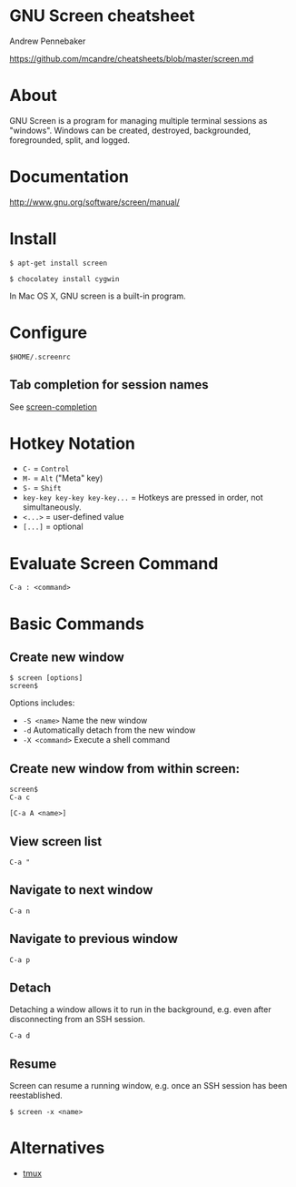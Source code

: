 # GNU Screen cheatsheet

Andrew Pennebaker

https://github.com/mcandre/cheatsheets/blob/master/screen.md

# About

GNU Screen is a program for managing multiple terminal sessions as "windows". Windows can be created, destroyed, backgrounded, foregrounded, split, and logged.

# Documentation

http://www.gnu.org/software/screen/manual/

# Install

```
$ apt-get install screen

$ chocolatey install cygwin
```

In Mac OS X, GNU screen is a built-in program.

# Configure

```
$HOME/.screenrc
```

## Tab completion for session names

See [screen-completion](https://github.com/mcandre/screen-completion)

# Hotkey Notation

* `C-` = `Control`
* `M-` = `Alt` ("Meta" key)
* `S-` = `Shift`
* `key-key key-key key-key...` = Hotkeys are pressed in order, not simultaneously.
* `<...>` = user-defined value
* `[...]` = optional

# Evaluate Screen Command

```
C-a : <command>
```

# Basic Commands

## Create new window

```
$ screen [options]
screen$
```

Options includes:

* `-S <name>` Name the new window
* `-d` Automatically detach from the new window
* `-X <command>` Execute a shell command

## Create new window from within screen:

```
screen$
C-a c

[C-a A <name>]
```

## View screen list

```
C-a "
```

## Navigate to next window

```
C-a n
```

## Navigate to previous window

```
C-a p
```

## Detach

Detaching a window allows it to run in the background, e.g. even after disconnecting from an SSH session.

```
C-a d
```

## Resume

Screen can resume a running window, e.g. once an SSH session has been reestablished.

```
$ screen -x <name>
```

# Alternatives

* [tmux](https://github.com/mcandre/cheatsheets/blob/master/tmux.md)
